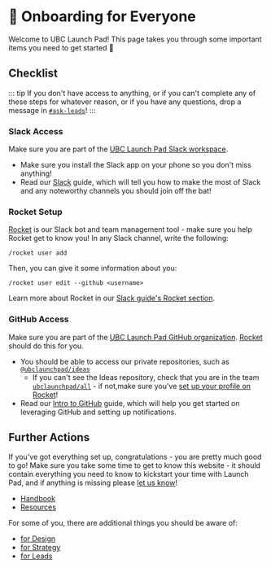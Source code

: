 # 🚀 Onboarding for Everyone

Welcome to UBC Launch Pad! This page takes you through some important items you need to get started 💪

## Checklist

::: tip
If you don't have access to anything, or if you can't complete any of these steps for whatever reason, or if you have any questions, drop a message in [`#ask-leads`](https://ubclaunchpad.slack.com/messages/CK935RD3Q/)!
:::

### Slack Access

Make sure you are part of the [UBC Launch Pad Slack workspace](https://ubclaunchpad.slack.com/).

* Make sure you install the Slack app on your phone so you don't miss anything!
* Read our [Slack](https://docs.ubclaunchpad.com/handbook/tools/slack) guide, which will tell you how to make the most of Slack and any noteworthy channels you should join off the bat!

### Rocket Setup

[Rocket](https://github.com/ubclaunchpad/rocket2) is our Slack bot and team management tool - make sure you help Rocket get to know you! In any Slack channel, write the following:

```
/rocket user add
```

Then, you can give it some information about you:

```
/rocket user edit --github <username>
```

Learn more about Rocket in our [Slack guide's Rocket section](https://docs.ubclaunchpad.com/handbook/tools/slack#rocket).

### GitHub Access

Make sure you are part of the [UBC Launch Pad GitHub organization](https://github.com/ubclaunchpad/). [Rocket](#rocket-setup) should do this for you.

* You should be able to access our private repositories, such as [`@ubclaunchpad/ideas`](https://github.com/ubclaunchpad/ideas)
  * If you can't see the Ideas repository, check that you are in the team [`ubclaunchpad/all`](https://github.com/orgs/ubclaunchpad/teams/all) - if not,make sure you've [set up your profile on Rocket](#rocket-setup)!
* Read our [Intro to GitHub](../tools/github.md) guide, which will help you get started on leveraging GitHub and setting up notifications.

## Further Actions

If you've got everything set up, congratulations - you are pretty much good to go! Make sure you take some time to get to know this website - it should contain everything you need to know to kickstart your time with Launch Pad, and if anything is missing please [let us know](https://github.com/ubclaunchpad/docs/issues/new)!

* [Handbook](../README.md)
* [Resources](../../resources/README.md)

For some of you, there are additional things you should be aware of:

* [for Design](./design.md)
* [for Strategy](./strategy.md)
* [for Leads](./leads.md)
